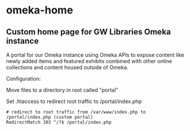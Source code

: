 # omeka-home
Custom home page for GW Libraries Omeka instance
------------------------------------------------

A portal for our Omeka instance using Omeka APIs to expose content like newly added items and featured exhibits combined with other online collections and content housed outside of Omeka.

Configuration:

Move files to a directory in root called "portal"

Set .htaccess to redirect root traffic to /portal/index.php
```
# redirect to root traffic from /var/www/index.php to /portal/index.php (custom portal) 
RedirectMatch 303 ^/?$ /portal/index.php
```
